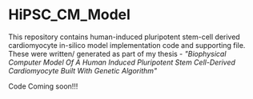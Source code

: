 # HiPSC_CM_Model
This repository contains human-induced pluripotent stem-cell derived cardiomyocyte in-silico model implementation code and supporting file. 
These were written/ generated as part of my thesis - 
   <em>"Biophysical Computer Model Of A Human Induced Pluripotent Stem Cell-Derived Cardiomyocyte Built With Genetic Algorithm"</em>
   
   Code Coming soon!!!
